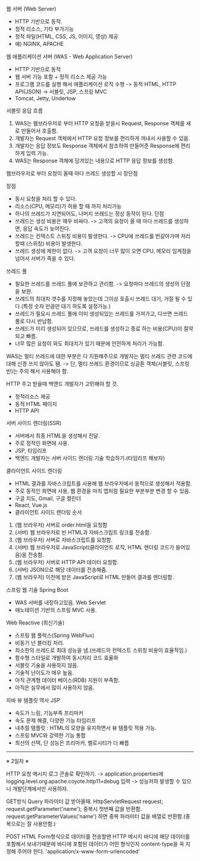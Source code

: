 웹 서버 (Web Server)
- HTTP 기반으로 동작.
- 정적 리소스, 기타 부가기능
- 정적 파일(HTML, CSS, JS, 이미지, 영상) 제공
- 예) NGINX, APACHE

웹 애플리케이션 서버 (WAS - Web Application Server)
- HTTP 기반으로 동작
- 웹 서버 기능 포함 + 정적 리소스 제공 가능
- 프로그램 코드를 실행 해서 애플리케이션 로직 수행
  -> 동적 HTML, HTTP API(JSON)
  -> 서블릿, JSP, 스프링 MVC
- Tomcat, Jetty, Undertow

서블릿 응답 흐름
1. WAS는 웹브라우저로 부터 HTTP 요청을 받을시 Request, Response 객체를 새로 만들어서 호출함.
2. 개발자는 Request 객체에서 HTTP 요청 정보를 편리하게 꺼내서 사용할 수 있음.
3. 개발자는 응답 정보도 Response 객체에서 참조하여 만들어준 Response에 편리하게 입력 가능.
4. WAS는 Response 객체에 담겨있는 내용으로 HTTP 응답 정보를 생성함.

웹브라우저로 부터 요청이 올때 마다 쓰레드 생성할 시 장단점

장점
- 동시 요청을 처리 할 수 있다.
- 리소스(CPU, 메모리)가 허용 할 때 까지 처리가능
- 하나의 쓰레드가 지연되어도, 나머지 쓰레드는 정상 동작이 된다.
  단점
- 쓰레드는 생성 비용은 매우 비싸다.
  -> 고객의 요청이 올 때 마다 쓰레드를 생성하면, 응답 속도가 늦어진다.
- 쓰레드는 컨텍스트 스위칭 비용이 발생한다.
  -> CPU에 쓰레드를 번갈아가며 처리할때 (스위칭) 비용이 발생한다.
- 쓰레드 생성에 제한이 없다.
  -> 고객 요청이 너무 많이 오면 CPU, 메모리 임계점을 넘어서 서버가 죽을 수 있다.

쓰레드 풀
-  필요한 쓰레드를 쓰레드 풀에 보관하고 관리함.
   -> 요청마다 쓰레드의 생성의 단점을 보완.
- 쓰레드의 최대치 갯수를 지정해 놓았는데 그이상 호출시 쓰레드 대기, 거절 될 수 있다.(특정 숫자 만큼만 대기 하도록 설정가능.)
- 쓰레드가 필요시 쓰레드 풀에 이미 생성되있는 쓰레드를 가져가고, 다쓰면 쓰레드 풀로 다시 반납함.
- 쓰레드가 미리 생성되어 있으므로, 쓰레드를 생성하고 종료 하는 비용(CPU)이 절약되고 빠름.
- 너무 많은 요청이 와도 최대치가 있기 때문에 안전하게 처리가 가능함.

WAS는 멀티 쓰레드에 대한 부분은 다 지원해주므로 개발자는 멀티 쓰레드 관련 코드에 대해 신경 쓰지 않아도 됌.
-> 단, 멀티 쓰레드 환경이므로 싱글톤 객체(서블릿, 스프링 빈)는 주의 해서 사용해야 함.

HTTP 주고 받을때 백앤드 개발자가 고민해야 할 것.
- 정적리소스 제공
- 동적 HTML 페이지
- HTTP API

서버 사이드 렌더링(SSR)
- 서버에서 최종 HTML을 생성해서 전달.
- 주로 정적인 화면에 사용.
- JSP, 타임리프
- 백엔드 개발자는 서버 사이드 렌더링 기술 학습하기.(타임리프 해보자)

클라이언트 사이드 렌더링
- HTML 결과를 자바스크립트를 사용해 웹 브라우저에서 동적으로 생성해서 적용함.
- 주로 동적인 화면에 사용, 웹 환경을 마치 앱처럼 필요한 부분부분 변경 할 수 있음.
- 구글 지도, Gmail, 구글 캘린더
- React, Vue.js
- 클라이언트 사이드 렌더링 순서
1. (웹 브라우저) 서버로 order.html을 요청함
2. (서버) 웹 브라우저로 빈 HTML과 자바스크립트 링크를 전송함.
3. (웹 브라우저) 서버로 자바스크립트를 요청함.
4. (서버) 웹 브라우저로 JavaScript(클라이언트 로직, HTML 렌더링 코드가 들어있음)을 전송함.
5. (웹 브라우저) 서버로 HTTP API 데이터 요청함.
6. (서버) JSON으로 해당 데이터를 전송해줌.
7. (웹 브라우저) 이전에 받은 JavaScript로 HTML 만들어 결과를 렌더링함.

스프링 웹 기술
Spring Boot
- WAS 서버를 내장하고있음.
  Web Servlet
- 애노테이션 기반의 스프링 MVC 사용.

Web Reactive (최신기술)
- 스프링 웹 플럭스(Spring WebFlux)
- 비동기 넌 블러킹 처리.
- 최소한의 쓰레드로 최대 성능을 냄.(쓰레드의 컨텍스트 스위칭 비용이 효율적임.)
- 함수형 스타일로 개발하여 동시처리 코드 효율화
- 서블릿 기술을 사용하지 않음.
- 기술적 난이도가 매우 높음.
- 아직 관계형 데이터 베이스(RDB) 지원이 부족함.
- 아직은 실무에서 많이 사용하지 않음.

자바 뷰 템플릿 역사
JSP
- 속도가 느림, 기능부족
  프리마커
- 속도 문제 해결, 다양한 기능
  타임리프
- 내추럴 템플릿 : HTML의 모양을 유지하면서 뷰 템플릿 적용 가능.
- 스프링 MVC와 강력한 기능 통합
- 최선의 선택, 단 성능은 프리마커, 벨로시티가 더 빠름


------------------------------------------------------------------------------------------------------------------------------------------

※ 2일차 ※

HTTP 요청 메시지 로그 콘솔로 확인하기.
-> application.properties에 logging.level.org.apache.coyote.http11=debug 입력
-> 성능저하 발생할 수 있으니 개발단계에서만 사용하자.

GET방식 Query 파라미터 값 받아올때.
HttpServletRequest request;
request.getParameter('name'); 중복시 첫번째 값을 반환함.
request.getParameterValues('name') 하면 중복 파라미터 값을 배열로 반환함.(중복으로는 잘 사용안함.)

POST HTML Form형식으로 데이터를 전송할땐 HTTP 메시지 바디에 해당 데이터를 포함해서 보내기때문에
바디에 포함된 데이터가 어떤 형식인지 content-type을 꼭 지정해 주어야 한다. 'application/x-www-form-urlencoded'
